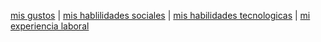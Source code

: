 [mis gustos](./misgustos.md) | [mis hablilidades sociales](./mishabilidadessociales.md) | [mis habilidades tecnologicas](./mishablidadestecnologicas.md) | [mi experiencia laboral](./miexperiencialaboral.md)
